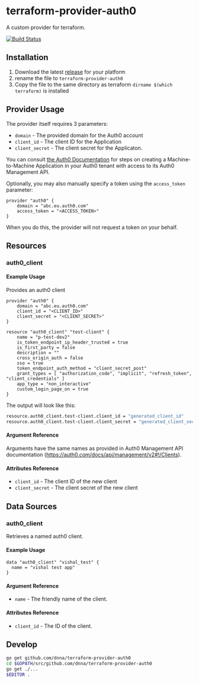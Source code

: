 # terraform-provider-auth0

A custom provider for terraform.

[![Build Status](https://travis-ci.org/dishbreak/terraform-provider-auth0.svg?branch=master)](https://travis-ci.org/dishbreak/terraform-provider-auth0)

## Installation

1. Download the latest [release](github.com/dnna/terraform-provider-auth0/releases) for your platform
2. rename the file to `terraform-provider-auth0`
3. Copy the file to the same directory as terraform `dirname $(which terraform)` is installed

## Provider Usage

The provider itself requires 3 parameters:


- `domain` - The provided domain for the Auth0 account
- `client_id` - The client ID for the Application
- `client_secret` - The client secret for the Applicaton.

You can consult [the Auth0 Documentation](https://auth0.com/docs/api/management/v2/tokens#1-create-and-authorize-an-application) for steps on creating a Machine-to-Machine Application in your Auth0 tenant with access to its Auth0 Management API.

Optionally, you may also manually specify a token using the `access_token` parameter:

```
provider "auth0" {
    domain = "abc.eu.auth0.com"
    access_token = "<ACCESS_TOKEN>"
}
```

When you do this, the provider will not request a token on your behalf.

## Resources

### auth0_client

#### Example Usage

Provides an auth0 client

```hcl
provider "auth0" {
    domain = "abc.eu.auth0.com"
    client_id = "<CLIENT_ID>"
    client_secret = "<CLIENT_SECRET>"
}

resource "auth0_client" "test-client" {
    name = "p-test-dev2"
    is_token_endpoint_ip_header_trusted = true
    is_first_party = false
    description = ""
    cross_origin_auth = false
    sso = true
    token_endpoint_auth_method = "client_secret_post"
    grant_types = [ "authorization_code", "implicit", "refresh_token", "client_credentials" ]
    app_type = "non_interactive"
    custom_login_page_on = true
}
```

The output will look like this:

```sh
resource.auth0_client.test-client.client_id = "generated_client_id"
resource.auth0_client.test-client.client_secret = "generated_client_secret"
```

#### Argument Reference

Arguments have the same names as provided in Auth0 Management API documentation (https://auth0.com/docs/api/management/v2#!/Clients).

#### Attributes Reference

- `client_id` - The client ID of the new client
- `client_secret` - The client secret of the new client

## Data Sources

### auth0_client

Retrieves a named auth0 client.

#### Example Usage

```
data "auth0_client" "vishal_test" {
  name = "vishal test app"
}
```

#### Argument Reference

- `name` - The friendly name of the client.

#### Attributes Reference

- `client_id` - The ID of the client.

## Develop

```sh
go get github.com/dnna/terraform-provider-auth0
cd $GOPATH/src/github.com/dnna/terraform-provider-auth0
go get ./...
$EDITOR .
```
